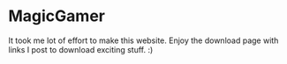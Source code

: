 # MagicGamer
It took me lot of effort to make this website. Enjoy the download page with links I post to download exciting stuff.
:)
